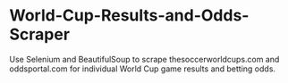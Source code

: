 # World-Cup-Results-and-Odds-Scraper
Use Selenium and BeautifulSoup to scrape thesoccerworldcups.com and oddsportal.com for individual World Cup game results and betting odds.
